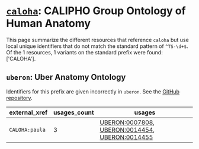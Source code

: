 # [`caloha`](https://bioregistry.io/caloha): CALIPHO Group Ontology of Human Anatomy

This page summarize the different resources that reference `caloha`
but use local unique identifiers that do not match the standard pattern of
`^TS-\d+$`. Of the 1 resources,
1 variants on the standard prefix were found: ['CALOHA'].

## `uberon`: Uber Anatomy Ontology

Identifiers for this prefix are given incorrectly in `uberon`. See the [GitHub repository](https://github.com/obophenotype/uberon).

| external_xref   |   usages_count | usages                                                                                                                                                                    |
|-----------------|----------------|---------------------------------------------------------------------------------------------------------------------------------------------------------------------------|
| `CALOHA:paula`  |              3 | [UBERON:0007808](https://bioregistry.io/UBERON:0007808), [UBERON:0014454](https://bioregistry.io/UBERON:0014454), [UBERON:0014455](https://bioregistry.io/UBERON:0014455) |


